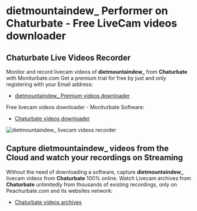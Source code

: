 # dietmountaindew_ Performer on Chaturbate - Free LiveCam videos downloader

## Chaturbate Live Videos Recorder

Monitor and record livecam videos of **dietmountaindew_** from **Chaturbate** with Moniturbate.com
Get a premium trial for free by just and only registering with your Email address:
* [dietmountaindew_ Premium videos downloader](https://moniturbate.com/request-demo-licence-key.html)

Free livecam videos downloader - Moniturbate Software:
* [Chaturbate videos downloader](https://moniturbate.com/moniturbate-download-software.html)

![dietmountaindew_ livecam videos recorder](https://peachurnet.com/templates/moniturbate-software.png)


## Capture dietmountaindew_ videos from the Cloud and watch your recordings on Streaming

Without the need of downloading a software, capture **dietmountaindew_** livecam videos from **Chaturbate** 100% online.
Watch Livecam archives from **Chaturbate** unlimitedly from thousands of existing recordings, only on Peachurbate.com and its websites network:
* [Chaturbate videos archives](https://peachurnet.com/)